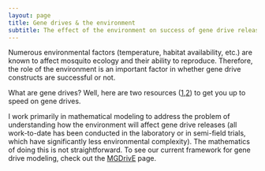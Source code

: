 ```yaml
---
layout: page
title: Gene drives & the environment
subtitle: The effect of the environment on success of gene drive releases 
---
```


Numerous environmental factors (temperature, habitat availability, etc.) are known to affect mosquito ecology and their ability to reproduce. Therefore, the role of the environment is an important factor in whether gene drive constructs are successful or not.

What are gene drives? Well, here are two resources ([1](https://innovativegenomics.org/resources/educational-materials/glossary/gene-drive/),[2](https://wyss.harvard.edu/technology/gene-drives/)) to get you up to speed on gene drives.

I work primarily in mathematical modeling to address the problem of understanding how the environment will affect gene drive releases (all work-to-date has been conducted in the laboratory or in semi-field trials, which have significantly less environmental complexity). The mathematics of doing this is not straightforward. To see our current framework for gene drive modeling, check out the [MGDrivE](https://marshalllab.github.io/MGDrivE/) page.
